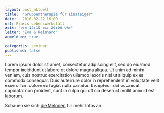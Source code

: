 ```yaml
---
layout: post_aktuell
title:  "Gruppentherapie für Einsteiger"
date:   2016-02-22 16:00
ort: Praxis Lebenswerkstatt
zeit: "von 18:15 bis 20:00 Uhr"
leiter: "Eva & Reinhard"
anmeldung: true

categories: seminar
published: false
---
```

Lorem ipsum dolor sit amet, consectetur adipiscing elit, sed do eiusmod tempor incididunt ut labore et dolore magna aliqua. Ut enim ad minim veniam, quis nostrud exercitation ullamco laboris nisi ut aliquip ex ea commodo consequat. Duis aute irure dolor in reprehenderit in voluptate velit esse cillum dolore eu fugiat nulla pariatur. Excepteur sint occaecat cupidatat non proident, sunt in culpa qui officia deserunt mollit anim id est laborum.

Schauen sie sich [die Melonen][testlink] für mehr Infos an.

[testlink]: https://www.google.at/webhp#q=melonen
